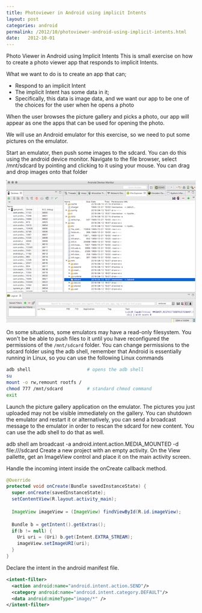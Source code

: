 ```yaml
---
title: Photoviewer in Android using implicit Intents
layout: post
categories: android
permalink: /2012/10/photoviewer-android-using-implicit-intents.html
date:   2012-10-01 
---
```


Photo Viewer in Android using Implicit Intents
This is small exercise on how to create a photo viewer app that responds to implicit Intents.

What we want to do is to create an app that can;

* Respond to an implicit Intent
* The implicit Intent has some data in it;
* Specifically, this data is image data, and we want our app to be one of the choices for the user when he opens a photo

When the user browses the picture gallery and picks a photo, our app will appear as one the apps that can be used for opening the photo.

We will use an Android emulator for this exercise, so we need to put some pictures on the emulator.

Start an emulator, then push some images to the sdcard. You can do this using the android device monitor. Navigate to the file browser, select /mnt/sdcard by pointing and clicking to it using your mouse. You can drag and drop images onto that folder

![](/images/android-device-monitor.png)

On some situations, some emulators may have a read-only filesystem. You won't be be able to push files to it until you have reconfigured the permissions of the `/mnt/sdcard` folder. You can change permissions to the sdcard folder using the adb shell, remember that Android is essentially running in Linux, so you can use the following Linux commands

```bash
adb shell                     # opens the adb shell
su
mount -o rw,remount rootfs /
chmod 777 /mnt/sdcard         # standard chmod command
exit
```

Launch the picture gallery application on the emulator. The pictures you just uploaded may not be visible immediately on the gallery. You can shutdown the emulator and restart it or alternatively, you can send a broadcast message to the emulator in order to rescan the sdcard for new content. You can use the adb shell to do that as well.

adb shell am broadcast -a android.intent.action.MEDIA_MOUNTED -d file:///sdcard
Create a new project with an empty activity. On the View pallette, get an ImageView control and place it on the main activity screen.

Handle the incoming intent inside the onCreate callback method.

```java
@Override
protected void onCreate(Bundle savedInstanceState) {
  super.onCreate(savedInstanceState);
  setContentView(R.layout.activity_main);

  ImageView imageView = (ImageView) findViewById(R.id.imageView);

  Bundle b = getIntent().getExtras();
  if(b != null) {
    Uri uri = (Uri) b.get(Intent.EXTRA_STREAM);
    imageView.setImageURI(uri);
  }
}
```

Declare the intent in the android manifest file.

```xml
<intent-filter>
  <action android:name="android.intent.action.SEND"/>
  <category android:name="android.intent.category.DEFAULT"/>
  <data android:mimeType="image/*" />
</intent-filter>
```


 